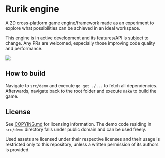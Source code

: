 # Rurik engine

A 2D cross-platform game engine/framework made as an experiment to explore what possibilities can be achieved in an ideal workspace.

This engine is in active development and its features/API is subject to change. Any PRs are welcomed, especially those improving code quality and performance.

![](https://i.imgur.com/6b98kOA.png)

## How to build

Navigate to `src/demo` and execute `go get ./...` to fetch all dependencies. Afterwards, navigate back to the root folder and execute `make` to build the game.

## License

See [COPYING.md](COPYING.md) for licensing information. The demo code residing in `src/demo` directory falls under public domain and can be used freely.

Used assets are licensed under their respective licenses and their usage is restricted only to this repository, unless a written permission of its authors is provided.
